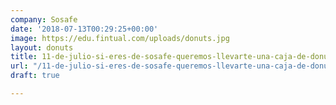 ```yaml
---
company: Sosafe
date: '2018-07-13T00:29:25+00:00'
image: https://edu.fintual.com/uploads/donuts.jpg
layout: donuts
title: 11-de-julio-si-eres-de-sosafe-queremos-llevarte-una-caja-de-donuts
url: "/11-de-julio-si-eres-de-sosafe-queremos-llevarte-una-caja-de-donuts/"
draft: true

---
```

